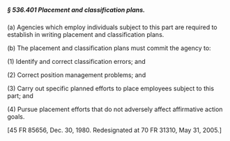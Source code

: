 ##### § 536.401 Placement and classification plans. #####

(a) Agencies which employ individuals subject to this part are required to establish in writing placement and classification plans.

(b) The placement and classification plans must commit the agency to:

(1) Identify and correct classification errors; and

(2) Correct position management problems; and

(3) Carry out specific planned efforts to place employees subject to this part; and

(4) Pursue placement efforts that do not adversely affect affirmative action goals.

[45 FR 85656, Dec. 30, 1980. Redesignated at 70 FR 31310, May 31, 2005.]